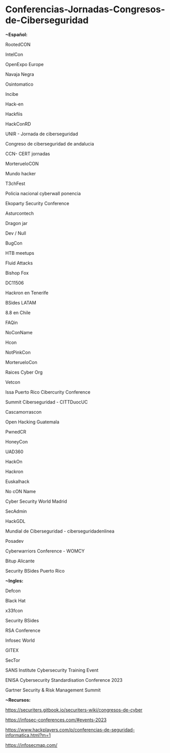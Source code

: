 # Conferencias-Jornadas-Congresos-de-Ciberseguridad


**~Español:**


RootedCON

IntelCon

OpenExpo Europe

Navaja Negra

Osintomatico

Incibe

Hack-en

Hackfiis

HackConRD

UNIR - Jornada de ciberseguridad

Congreso de ciberseguridad de andalucia

CCN- CERT jornadas

MorterueloCON

Mundo hacker

T3chFest

Policia nacional cyberwall ponencia

Ekoparty Security Conference

Asturcontech

Dragon jar

Dev / Null

BugCon

HTB meetups

Fluid Attacks

Bishop Fox

DC11506

Hackron en Tenerife

BSides LATAM

8.8 en Chile

FAQin

NoConName

Hcon

NotPinkCon

MorterueloCon

Raices Cyber Org

Vetcon

Issa Puerto Rico Cibercurity Conference

Summit Ciberseguridad - CITTDuocUC

Cascamorrascon

Open Hacking Guatemala

PwnedCR

HoneyCon

UAD360

HackOn

Hackron

Euskalhack

No cON Name

Cyber Security World Madrid

SecAdmin

HackGDL

Mundial de Ciberseguridad - ciberseguridadenlinea

Posadev

Cyberwarriors Conference - WOMCY

Bitup Alicante

Security BSides Puerto Rico


**~Ingles:**


Defcon

Black Hat

x33fcon

Security BSides

RSA Conference

Infosec World

GITEX

SecTor

SANS Institute Cybersecurity Training Event

ENISA Cybersecurity Standardisation Conference 2023

Gartner Security & Risk Management Summit


**~Recursos:**

https://securiters.gitbook.io/securiters-wiki/congresos-de-cyber

https://infosec-conferences.com/#events-2023

https://www.hackplayers.com/p/conferencias-de-seguridad-informatica.html?m=1

https://infosecmap.com/
